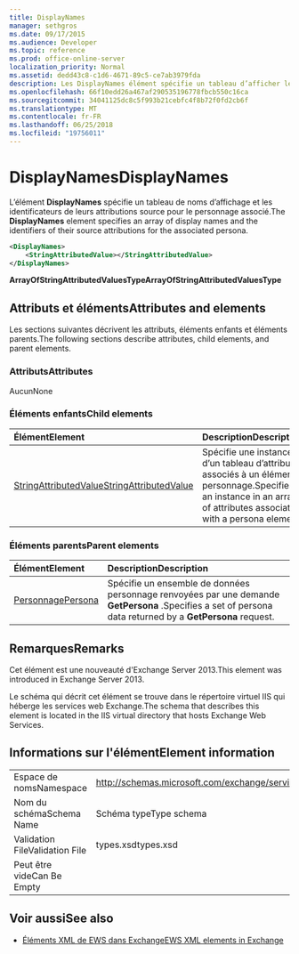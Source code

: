 ```yaml
---
title: DisplayNames
manager: sethgros
ms.date: 09/17/2015
ms.audience: Developer
ms.topic: reference
ms.prod: office-online-server
localization_priority: Normal
ms.assetid: dedd43c8-c1d6-4671-89c5-ce7ab3979fda
description: Les DisplayNames élément spécifie un tableau d’afficher les noms et les identificateurs de leurs attributions source pour le personnage associé.
ms.openlocfilehash: 66f10edd26a467af290535196778fbcb550c16ca
ms.sourcegitcommit: 34041125dc8c5f993b21cebfc4f8b72f0fd2cb6f
ms.translationtype: MT
ms.contentlocale: fr-FR
ms.lasthandoff: 06/25/2018
ms.locfileid: "19756011"
---
```

# <a name="displaynames"></a><span data-ttu-id="ddd4b-103">DisplayNames</span><span class="sxs-lookup"><span data-stu-id="ddd4b-103">DisplayNames</span></span>

<span data-ttu-id="ddd4b-104">L’élément **DisplayNames** spécifie un tableau de noms d’affichage et les identificateurs de leurs attributions source pour le personnage associé.</span><span class="sxs-lookup"><span data-stu-id="ddd4b-104">The **DisplayNames** element specifies an array of display names and the identifiers of their source attributions for the associated persona.</span></span> 
  
```xml
<DisplayNames>
    <StringAttributedValue></StringAttributedValue>
</DisplayNames>
```

 <span data-ttu-id="ddd4b-105">**ArrayOfStringAttributedValuesType**</span><span class="sxs-lookup"><span data-stu-id="ddd4b-105">**ArrayOfStringAttributedValuesType**</span></span>
## <a name="attributes-and-elements"></a><span data-ttu-id="ddd4b-106">Attributs et éléments</span><span class="sxs-lookup"><span data-stu-id="ddd4b-106">Attributes and elements</span></span>

<span data-ttu-id="ddd4b-107">Les sections suivantes décrivent les attributs, éléments enfants et éléments parents.</span><span class="sxs-lookup"><span data-stu-id="ddd4b-107">The following sections describe attributes, child elements, and parent elements.</span></span>
  
### <a name="attributes"></a><span data-ttu-id="ddd4b-108">Attributs</span><span class="sxs-lookup"><span data-stu-id="ddd4b-108">Attributes</span></span>

<span data-ttu-id="ddd4b-109">Aucun</span><span class="sxs-lookup"><span data-stu-id="ddd4b-109">None</span></span>
  
### <a name="child-elements"></a><span data-ttu-id="ddd4b-110">Éléments enfants</span><span class="sxs-lookup"><span data-stu-id="ddd4b-110">Child elements</span></span>

|<span data-ttu-id="ddd4b-111">**Élément**</span><span class="sxs-lookup"><span data-stu-id="ddd4b-111">**Element**</span></span>|<span data-ttu-id="ddd4b-112">**Description**</span><span class="sxs-lookup"><span data-stu-id="ddd4b-112">**Description**</span></span>|
|:-----|:-----|
|[<span data-ttu-id="ddd4b-113">StringAttributedValue</span><span class="sxs-lookup"><span data-stu-id="ddd4b-113">StringAttributedValue</span></span>](stringattributedvalue.md) <br/> |<span data-ttu-id="ddd4b-114">Spécifie une instance d’un tableau d’attributs associés à un élément personnage.</span><span class="sxs-lookup"><span data-stu-id="ddd4b-114">Specifies an instance in an array of attributes associated with a persona element.</span></span>  <br/> |
   
### <a name="parent-elements"></a><span data-ttu-id="ddd4b-115">Éléments parents</span><span class="sxs-lookup"><span data-stu-id="ddd4b-115">Parent elements</span></span>

|<span data-ttu-id="ddd4b-116">**Élément**</span><span class="sxs-lookup"><span data-stu-id="ddd4b-116">**Element**</span></span>|<span data-ttu-id="ddd4b-117">**Description**</span><span class="sxs-lookup"><span data-stu-id="ddd4b-117">**Description**</span></span>|
|:-----|:-----|
|[<span data-ttu-id="ddd4b-118">Personnage</span><span class="sxs-lookup"><span data-stu-id="ddd4b-118">Persona</span></span>](persona.md) <br/> |<span data-ttu-id="ddd4b-119">Spécifie un ensemble de données personnage renvoyées par une demande **GetPersona** .</span><span class="sxs-lookup"><span data-stu-id="ddd4b-119">Specifies a set of persona data returned by a **GetPersona** request.</span></span>  <br/> |
   
## <a name="remarks"></a><span data-ttu-id="ddd4b-120">Remarques</span><span class="sxs-lookup"><span data-stu-id="ddd4b-120">Remarks</span></span>

<span data-ttu-id="ddd4b-121">Cet élément est une nouveauté d'Exchange Server 2013.</span><span class="sxs-lookup"><span data-stu-id="ddd4b-121">This element was introduced in Exchange Server 2013.</span></span>
  
<span data-ttu-id="ddd4b-122">Le schéma qui décrit cet élément se trouve dans le répertoire virtuel IIS qui héberge les services web Exchange.</span><span class="sxs-lookup"><span data-stu-id="ddd4b-122">The schema that describes this element is located in the IIS virtual directory that hosts Exchange Web Services.</span></span>
  
## <a name="element-information"></a><span data-ttu-id="ddd4b-123">Informations sur l'élément</span><span class="sxs-lookup"><span data-stu-id="ddd4b-123">Element information</span></span>

|||
|:-----|:-----|
|<span data-ttu-id="ddd4b-124">Espace de noms</span><span class="sxs-lookup"><span data-stu-id="ddd4b-124">Namespace</span></span>  <br/> |http://schemas.microsoft.com/exchange/services/2006/types  <br/> |
|<span data-ttu-id="ddd4b-125">Nom du schéma</span><span class="sxs-lookup"><span data-stu-id="ddd4b-125">Schema Name</span></span>  <br/> |<span data-ttu-id="ddd4b-126">Schéma type</span><span class="sxs-lookup"><span data-stu-id="ddd4b-126">Type schema</span></span>  <br/> |
|<span data-ttu-id="ddd4b-127">Validation File</span><span class="sxs-lookup"><span data-stu-id="ddd4b-127">Validation File</span></span>  <br/> |<span data-ttu-id="ddd4b-128">types.xsd</span><span class="sxs-lookup"><span data-stu-id="ddd4b-128">types.xsd</span></span>  <br/> |
|<span data-ttu-id="ddd4b-129">Peut être vide</span><span class="sxs-lookup"><span data-stu-id="ddd4b-129">Can Be Empty</span></span>  <br/> ||
   
## <a name="see-also"></a><span data-ttu-id="ddd4b-130">Voir aussi</span><span class="sxs-lookup"><span data-stu-id="ddd4b-130">See also</span></span>

- [<span data-ttu-id="ddd4b-131">Éléments XML de EWS dans Exchange</span><span class="sxs-lookup"><span data-stu-id="ddd4b-131">EWS XML elements in Exchange</span></span>](ews-xml-elements-in-exchange.md)

